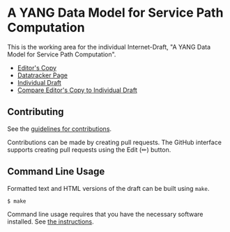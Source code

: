 <!-- regenerate: on (set to off if you edit this file) -->

# A YANG Data Model for Service Path Computation

This is the working area for the individual Internet-Draft, "A YANG Data Model for Service Path Computation".

* [Editor's Copy](https://YuChaode.github.io/draft-ybb-ccamp-service-path-computation/#go.draft-ybb-ccamp-service-path-computation.html)
* [Datatracker Page](https://datatracker.ietf.org/doc/draft-ybb-ccamp-service-path-computation)
* [Individual Draft](https://datatracker.ietf.org/doc/html/draft-ybb-ccamp-service-path-computation)
* [Compare Editor's Copy to Individual Draft](https://YuChaode.github.io/draft-ybb-ccamp-service-path-computation/#go.draft-ybb-ccamp-service-path-computation.diff)


## Contributing

See the
[guidelines for contributions](https://github.com/YuChaode/draft-ybb-ccamp-service-path-computation/blob/main/CONTRIBUTING.md).

Contributions can be made by creating pull requests.
The GitHub interface supports creating pull requests using the Edit (✏) button.


## Command Line Usage

Formatted text and HTML versions of the draft can be built using `make`.

```sh
$ make
```

Command line usage requires that you have the necessary software installed.  See
[the instructions](https://github.com/martinthomson/i-d-template/blob/main/doc/SETUP.md).

